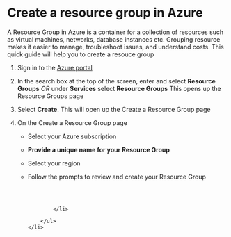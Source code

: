 # Create a resource group in Azure

<p>A Resource Group in Azure is a container for a collection of resources such as virtual machines, networks, database
    instances etc. Grouping resource makes it easier to manage, troubleshoot issues, and understand costs. This quick
    guide will help you to create a resouce group</p>

<ol>
    <li>
        <p>Sign in to the <a href="https://portal.azure.com" target="_blank" rel="noopener noreferrer">Azure portal</a>
        </p>
    </li>
    <li>
        <p>In the search box at the top of the screen, enter and select <b>Resource Groups</b> <em>OR</em> under
            <b>Services</b> select <b>Resource Groups</b> This opens up the Resource Groups page
        </p>
    </li>
    <li>
        <p>Select <b>Create</b>. This will open up the Create a Resource Group page</p>
    </li>
    <li>
        <p>On the Create a Resource Group page </p>
        <ul>
            <li>
                <p>Select your Azure subscription</p>
            </li>
            <li>
                <p><b>Provide a unique name for your Resource Group</b></p>
            </li>
            <li>
                <p>Select your region</p>
            </li>
            <li>
                <p>Follow the prompts to review and create your Resource Group</p>
                <br>
                <p><img
                        href="https://user-images.githubusercontent.com/124605867/217347831-8775b43d-512f-4f27-8415-38b5461f0aba.png
">
                </p>

            </li>

        </ul>
    </li>

</ol>
